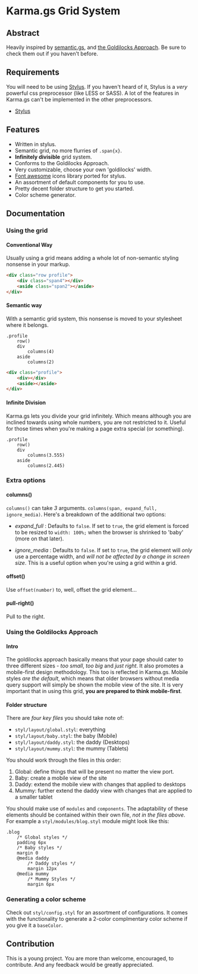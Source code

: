 # Karma.gs Grid System

## Abstract

Heavily inspired by [semantic.gs](http://semantic.gs/), and [the Goldilocks Approach](http://goldilocksapproach.com/). Be sure to check them out if you haven't before.

## Requirements

You will need to be using [Stylus](http://learnboost.github.com/stylus/). If you haven't heard of it, Stylus is a _very_ powerful css preprocessor (like LESS or SASS). A lot of the features in Karma.gs can't be implemented in the other preprocessors.

- [Stylus](http://learnboost.github.com/stylus/)

## Features

- Written in stylus.
- Semantic grid, no more flurries of `.span{x}`.
- **Infinitely divisible** grid system.
- Conforms to the Goldilocks Approach.
- Very customizable, choose your own 'goldilocks' width.
- [Font awesome](http://fortawesome.github.com/Font-Awesome/) icons library ported for stylus.
- An assortment of default components for you to use.
- Pretty decent folder structure to get you started.
- Color scheme generator.

## Documentation

### Using the grid

#### Conventional Way

Usually using a grid means adding a whole lot of non-semantic styling nonsense in your markup.

```html
<div class="row profile">
	<div class="span4"></div>
	<aside class="span2"></aside>
</div>
```

#### Semantic way

With a semantic grid system, this nonsense is moved to your stylesheet where it belongs.

```stylus
.profile
	row()
	div
		columns(4)
	aside
		columns(2)
```

```html
<div class="profile">
	<div></div>
	<aside></aside>
</div>
```

#### Infinite Division

Karma.gs lets you divide your grid infinitely. Which means although you are inclined towards using whole numbers, you are not restricted to it. Useful for those times when you're making a page extra special (or something).

```stylus
.profile
	row()
	div
		columns(3.555)
	aside
		columns(2.445)
```

### Extra options

#### columns()

`columns()` can take _3_ arguments. `columns(span, expand_full, ignore_media)`. Here's a breakdown of the additional two options:

- *expand_full* : Defaults to `false`. If set to `true`, the grid element is forced to be resized to `width: 100%;` when the browser is shrinked to 'baby' (more on that later).

- *ignore_media* : Defaults to `false`. If set to `true`, the grid element will _only_ use a percentage width, and _will not be affected by a change in screen size_. This is a useful option when you're using a grid within a grid.

#### offset()

Use `offset(number)` to, well, offset the grid element...

#### pull-right()

Pull to the right.

### Using the Goldilocks Approach

#### Intro

The goldilocks approach basically means that your page should cater to three different sizes - _too small_, _too big_ and _just right_. It also promotes a mobile-first design methodology. This too is reflected in Karma.gs. Mobile styles _are the default_, which means that older browsers without media query support will simply be shown the mobile view of the site. It is very important that in using this grid, **you are prepared to think mobile-first**.

#### Folder structure

There are _four key files_ you should take note of:

- `styl/layout/global.styl`: everything
- `styl/layout/baby.styl`: the baby (Mobile)
- `styl/layout/daddy.styl`: the daddy (Desktops)
- `styl/layout/mummy.styl`: the mummy (Tablets)

You should work through the files in this order:

1. Global: define things that will be present no matter the view port.
2. Baby: create a mobile view of the site
3. Daddy: extend the mobile view with changes that applied to desktops
4. Mummy: further extend the daddy view with changes that are applied to a smaller tablet

You should make use of `modules` and `components`. The adaptability of these elements should be contained within their own file, _not in the files above_. For example a `styl/modules/blog.styl` module might look like this:

```stylus
.blog
	/* Global styles */
	padding 6px
	/* Baby styles */
	margin 0
	@media daddy
		/* Daddy styles */
		margin 12px
	@media mummy
		/* Mummy Styles */
		margin 6px
```

### Generating a color scheme

Check out `styl/config.styl` for an assortment of configurations. It comes with the functionality to generate a 2-color complmentary color scheme if you give it a `baseColor`.

## Contribution

This is a young project. You are more than welcome, encouraged, to contribute. And any feedback would be greatly appreciated.
